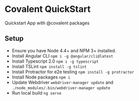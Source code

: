 # Covalent QuickStart

Quickstart App with @covalent packages

## Setup

* Ensure you have Node 4.4+ and NPM 3+ installed.
* Install Angular CLI `npm i -g @angular/cli@latest`
* Install Typescript 2.0 `npm i -g typescript`
* Install TSLint `npm install -g tslint`
* Install Protractor for e2e testing `npm install -g protractor`
* Install Node packages `npm i`
* Update Webdriver `webdriver-manager update` and `./node_modules/.bin/webdriver-manager update`
* Run local build `ng serve`
